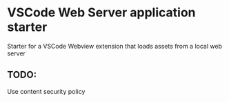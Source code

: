 # VSCode Web Server application starter

Starter for a VSCode Webview extension that loads assets from a local web server

## TODO:

Use content security policy
